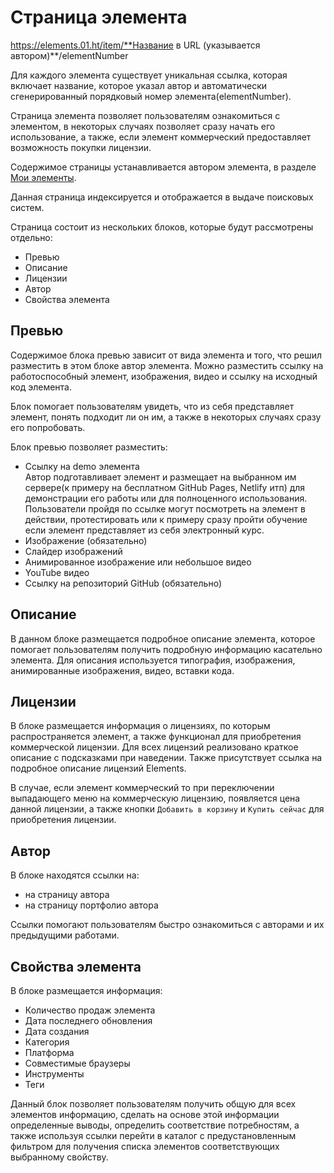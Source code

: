 # Страница элемента

https://elements.01.ht/item/**Название в URL (указывается автором)**/elementNumber

Для каждого элемента существует уникальная ссылка, которая включает название, которое указал автор и автоматически сгенерированный порядковый номер элемента(elementNumber).

Страница элемента позволяет пользователям ознакомиться с элементом, в некоторых случаях позволяет сразу начать его использование, а также, если элемент коммерческий предоставляет возможность покупки лицензии.

Содержимое страницы устанавливается автором элемента, в разделе [Мои элементы](/guide/my-elements/).

Данная страница индексируется и отображается в выдаче поисковых систем.

Страница состоит из нескольких блоков, которые будут рассмотрены отдельно:

* Превью
* Описание
* Лицензии
* Автор
* Свойства элемента

## Превью

Содержимое блока превью зависит от вида элемента и того, что решил разместить в этом блоке автор элемента. Можно разместить ссылку на работоспособный элемент, изображения, видео и ссылку на исходный код элемента. 

Блок помогает пользователям увидеть, что из себя представляет элемент, понять подходит ли он им, а также в некоторых случаях сразу его попробовать.

Блок превью позволяет разместить:

* Ссылку на demo элемента   
  Автор подготавливает элемент и размещает на выбранном им сервере(к примеру на бесплатном GitHub Pages, Netlify итп) для демонстрации его работы или для полноценного использования. Пользователи пройдя по ссылке могут посмотреть на элемент в действии, протестировать или к примеру сразу пройти обучение если элемент представляет из себя электронный курс.
* Изображение (обязательно)
* Слайдер изображений
* Анимированное изображение или небольшое видео
* YouTube видео
* Ссылку на репозиторий GitHub (обязательно)

## Описание

В данном блоке размещается подробное описание элемента, которое помогает пользователям получить подробную информацию касательно элемента. Для описания используется типография, изображения, анимированные изображения, видео, вставки кода.

## Лицензии

В блоке размещается информация о лицензиях, по которым распространяется элемент, а также функционал для приобретения коммерческой лицензии. Для всех лицензий реализовано краткое описание с подсказками при наведении. Также присутствует ссылка на подробное описание лицензий Elements.

В случае, если элемент коммерческий то при переключении выпадающего меню на коммерческую лицензию, появляется цена данной лицензии, а также кнопки `Добавить в корзину` и `Купить сейчас` для приобретения лицензии.

## Автор

В блоке находятся ссылки на:

* на страницу автора
* на страницу портфолио автора

Ссылки помогают пользователям быстро ознакомиться с авторами и их предыдущими работами.

## Свойства элемента

В блоке размещается информация:

* Количество продаж элемента
* Дата последнего обновления
* Дата создания
* Категория
* Платформа
* Совместимые браузеры
* Инструменты
* Теги

Данный блок позволяет пользователям получить общую для всех элементов информацию, сделать на основе этой информации определенные выводы, определить соответствие потребностям, а также используя ссылки перейти в каталог с предустановленным фильтром для получения списка элементов соответствующих выбранному свойству.


